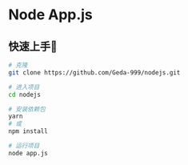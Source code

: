 # Node App.js

## 快速上手🚀

```bash
# 克隆
git clone https://github.com/Geda-999/nodejs.git

# 进入项目
cd nodejs

# 安装依赖包
yarn
# 或
npm install

# 运行项目
node app.js
```
